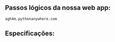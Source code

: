 ## Passos lógicos da nossa web app:

    agh4m.pythonanywhere.com
    
    
    
## Especificações:
